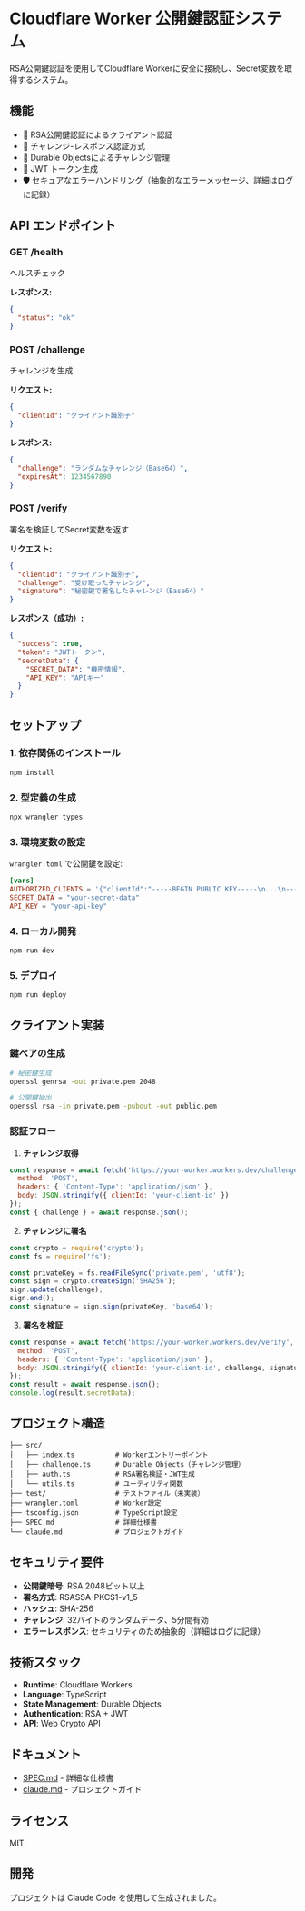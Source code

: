 # Cloudflare Worker 公開鍵認証システム

RSA公開鍵認証を使用してCloudflare Workerに安全に接続し、Secret変数を取得するシステム。

## 機能

- 🔐 RSA公開鍵認証によるクライアント認証
- 🔑 チャレンジ-レスポンス認証方式
- 💾 Durable Objectsによるチャレンジ管理
- 🎫 JWT トークン生成
- 🛡️ セキュアなエラーハンドリング（抽象的なエラーメッセージ、詳細はログに記録）

## API エンドポイント

### GET /health
ヘルスチェック

**レスポンス:**
```json
{
  "status": "ok"
}
```

### POST /challenge
チャレンジを生成

**リクエスト:**
```json
{
  "clientId": "クライアント識別子"
}
```

**レスポンス:**
```json
{
  "challenge": "ランダムなチャレンジ（Base64）",
  "expiresAt": 1234567890
}
```

### POST /verify
署名を検証してSecret変数を返す

**リクエスト:**
```json
{
  "clientId": "クライアント識別子",
  "challenge": "受け取ったチャレンジ",
  "signature": "秘密鍵で署名したチャレンジ（Base64）"
}
```

**レスポンス（成功）:**
```json
{
  "success": true,
  "token": "JWTトークン",
  "secretData": {
    "SECRET_DATA": "機密情報",
    "API_KEY": "APIキー"
  }
}
```

## セットアップ

### 1. 依存関係のインストール
```bash
npm install
```

### 2. 型定義の生成
```bash
npx wrangler types
```

### 3. 環境変数の設定

`wrangler.toml` で公開鍵を設定:
```toml
[vars]
AUTHORIZED_CLIENTS = '{"clientId":"-----BEGIN PUBLIC KEY-----\n...\n-----END PUBLIC KEY-----"}'
SECRET_DATA = "your-secret-data"
API_KEY = "your-api-key"
```

### 4. ローカル開発
```bash
npm run dev
```

### 5. デプロイ
```bash
npm run deploy
```

## クライアント実装

### 鍵ペアの生成
```bash
# 秘密鍵生成
openssl genrsa -out private.pem 2048

# 公開鍵抽出
openssl rsa -in private.pem -pubout -out public.pem
```

### 認証フロー

1. **チャレンジ取得**
```javascript
const response = await fetch('https://your-worker.workers.dev/challenge', {
  method: 'POST',
  headers: { 'Content-Type': 'application/json' },
  body: JSON.stringify({ clientId: 'your-client-id' })
});
const { challenge } = await response.json();
```

2. **チャレンジに署名**
```javascript
const crypto = require('crypto');
const fs = require('fs');

const privateKey = fs.readFileSync('private.pem', 'utf8');
const sign = crypto.createSign('SHA256');
sign.update(challenge);
sign.end();
const signature = sign.sign(privateKey, 'base64');
```

3. **署名を検証**
```javascript
const response = await fetch('https://your-worker.workers.dev/verify', {
  method: 'POST',
  headers: { 'Content-Type': 'application/json' },
  body: JSON.stringify({ clientId: 'your-client-id', challenge, signature })
});
const result = await response.json();
console.log(result.secretData);
```

## プロジェクト構造

```
├── src/
│   ├── index.ts          # Workerエントリーポイント
│   ├── challenge.ts      # Durable Objects（チャレンジ管理）
│   ├── auth.ts           # RSA署名検証・JWT生成
│   └── utils.ts          # ユーティリティ関数
├── test/                 # テストファイル（未実装）
├── wrangler.toml         # Worker設定
├── tsconfig.json         # TypeScript設定
├── SPEC.md               # 詳細仕様書
└── claude.md             # プロジェクトガイド

```

## セキュリティ要件

- **公開鍵暗号**: RSA 2048ビット以上
- **署名方式**: RSASSA-PKCS1-v1_5
- **ハッシュ**: SHA-256
- **チャレンジ**: 32バイトのランダムデータ、5分間有効
- **エラーレスポンス**: セキュリティのため抽象的（詳細はログに記録）

## 技術スタック

- **Runtime**: Cloudflare Workers
- **Language**: TypeScript
- **State Management**: Durable Objects
- **Authentication**: RSA + JWT
- **API**: Web Crypto API

## ドキュメント

- [SPEC.md](SPEC.md) - 詳細な仕様書
- [claude.md](claude.md) - プロジェクトガイド

## ライセンス

MIT

## 開発

プロジェクトは Claude Code を使用して生成されました。
